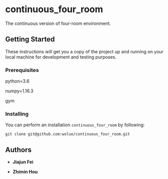 # continuous_four_room

The continuous version of four-room environment. 

## Getting Started

These instructions will get you a copy of the project up and running on your local machine for development and testing purposes.

### Prerequisites

python=3.6

numpy=1.16.3

gym

### Installing

You can perform an installation ``continuous_four_room`` by following:

```
git clone git@github.com:woluo/continuous_four_room.git
```


## Authors

* **Jiajun Fei**

* **Zhimin Hou**
